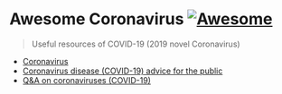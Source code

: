 # Awesome Coronavirus [![Awesome](https://awesome.re/badge.svg)](https://awesome.re)
> Useful resources of COVID-19 (2019 novel Coronavirus)

- [Coronavirus](https://www.who.int/health-topics/coronavirus)
- [Coronavirus disease (COVID-19) advice for the public](https://www.who.int/emergencies/diseases/novel-coronavirus-2019/advice-for-public)
- [Q&A on coronaviruses (COVID-19)](https://www.who.int/news-room/q-a-detail/q-a-coronaviruses)
